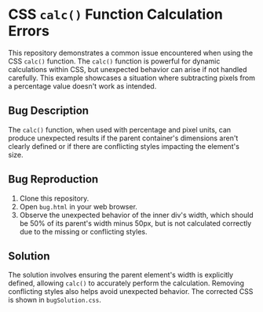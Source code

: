 # CSS `calc()` Function Calculation Errors

This repository demonstrates a common issue encountered when using the CSS `calc()` function.  The `calc()` function is powerful for dynamic calculations within CSS, but unexpected behavior can arise if not handled carefully.  This example showcases a situation where subtracting pixels from a percentage value doesn't work as intended.

## Bug Description

The `calc()` function, when used with percentage and pixel units, can produce unexpected results if the parent container's dimensions aren't clearly defined or if there are conflicting styles impacting the element's size.

## Bug Reproduction

1. Clone this repository.
2. Open `bug.html` in your web browser.
3. Observe the unexpected behavior of the inner div's width, which should be 50% of its parent's width minus 50px, but is not calculated correctly due to the missing or conflicting styles.

## Solution

The solution involves ensuring the parent element's width is explicitly defined, allowing `calc()` to accurately perform the calculation.  Removing conflicting styles also helps avoid unexpected behavior. The corrected CSS is shown in `bugSolution.css`.